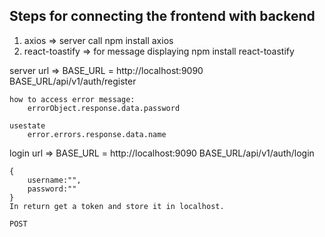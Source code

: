 ## Steps for connecting the frontend with backend
1. axios => server call
    npm install axios
2. react-toastify => for message displaying
    npm install react-toastify

server url => 
    BASE_URL = http://localhost:9090
    BASE_URL/api/v1/auth/register

    how to access error message:
        errorObject.response.data.password

    usestate
        error.errors.response.data.name

login url =>
    BASE_URL = http://localhost:9090
    BASE_URL/api/v1/auth/login

    {
        username:"",
        password:""
    }
    In return get a token and store it in localhost.
    
    POST

